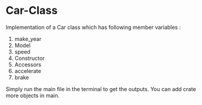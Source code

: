 # Car-Class

Implementation of a Car class which has following member variables :
1. make_year
2. Model
3. speed
4. Constructor
5. Accessors
6. accelerate
7. brake



Simply run the main file in the terminal to get the outputs. You can add crate more objects in main. 

